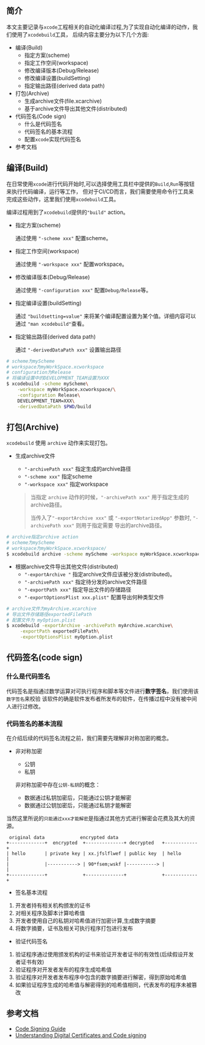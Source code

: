 ## 简介

本文主要记录与`xcode`工程相关的自动化编译过程,为了实现自动化编译的动作，我们使用了`xcodebuild`工具，
后续内容主要分为以下几个方面:

* 编译(Build)
    * 指定方案(scheme)
    * 指定工作空间(workspace)  
    * 修改编译版本(Debug/Release)
    * 修改编译设置(buildSetting)
    * 指定输出路径(derived data path)
* 打包(Archive)
    * 生成archive文件(file.xcarchive)
    * 基于archive文件导出其他文件(distributed)
* 代码签名(Code sign)
    * 什么是代码签名
    * 代码签名的基本流程
    * 配置`xcode`实现代码签名
* 参考文档

## 编译(Build)

在日常使用`xcode`进行代码开始时,可以选择使用工具栏中提供的`Build`,`Run`等按钮来执行代码编译，运行等工作，
但对于CI/CD而言，我们需要使用命令行工具来完成这些动作，这里我们使用`xcodebuild`工具。

编译过程用到了`xcodebuild`提供的`"build"` action。

* 指定方案(scheme)

    通过使用 `"-scheme xxx"` 配置scheme。

* 指定工作空间(workspace)

    通过使用 `"-workspace xxx"` 配置workspace。

* 修改编译版本(Debug/Release)

    通过使用 `"-configuration xxx"` 配置`Debug/Release`等。

* 指定编译设置(buildSetting)

    通过 `"buildsetting=value"` 来将某个编译配置设置为某个值。详细内容可以通过 `"man xcodebuild"`查看。

* 指定输出路径(derived data path)

    通过 `"-derivedDataPath xxx"` 设置输出路径
    
```sh
# scheme为myScheme
# workspace为myWorkSpace.xcworkspace
# configuration为Release
# 将编译设置中的DEVELOPMENT_TEAM设置为XXX
$ xcodebuild -scheme myScheme\
    -workspace myWorkSpace.xcworkspace/\
    -configuration Release\
    DEVELOPMENT_TEAM=XXX\
    -derivedDataPath $PWD/build
```


## 打包(Archive)

`xcodebuild` 使用 `archive` 动作来实现打包。

* 生成archive文件

    - `"-archivePath xxx"` 指定生成的archive路径
    - `"-scheme xxx"` 指定scheme
    - `"-workspace xxx"` 指定workspace

    
    > 当指定 `archive` 动作的时候，`"-archivePath xxx"` 用于指定生成的archive路径。
    > 
    > 当传入了`"-exportArchive xxx"` 或 `"-exportNotarizedApp"` 参数时, `"-archivePath xxx"` 则用于指定需要
    > 导出的archive路径。

```sh
# archive指定archive action
# scheme为myScheme
# workspace为myWorkSpace.xcworkspace/
$ xcodebuild archive -scheme myScheme -workspace myWorkSpace.xcworkspace/
```

* 根据archive文件导出其他文件(distributed)
    - `"-exportArchive "` 指定archive文件应该被分发(distributed)。
    - `"-archivePath xxx"` 指定待分发的archive文件路径
    - `"-exportPath xxx"` 指定导出文件的存储路径
    - `"-exportOptionsPlist xxx.plist"` 配置导出何种类型文件

```sh
# archive文件为myArchive.xcarchive
# 导出文件存储路径exportedFilePath
# 配置文件为 myOption.plist
$ xcodebuild -exportArchive -archivePath myArchive.xcarchive\
     -exportPath exportedFilePath\
     -exportOptionsPlist myOption.plist
```

## 代码签名(code sign)

### 什么是代码签名

代码签名是指通过数学运算对可执行程序和脚本等文件进行**数字签名**，我们使用该`数字签名`来校验
该软件的确是软件发布者所发布的软件，在传播过程中没有被中间人进行过修改。

### 代码签名的基本流程

在介绍后续的代码签名流程之前，我们需要先理解非对称加密的概念。

* 非对称加密
    - 公钥
    - 私钥

    非对称加密中存在`公钥-私钥`的概念：

    * 数据通过私钥加密后，只能通过公钥才能解密
    * 数据通过公钥加密后，只能通过私钥才能解密

当然这里所说的`只能通过xxx才能解密`是指通过其他方式进行解密会花费及其大的资源。

```
 original data             encrypted data
+-------------+  encrypted  +--------------+ decrypted   +------------+
| hello       | private key | xx.jfslflwef | public key  | hello      |
|             |-----------> | 90*fsem;wskf |-----------> |            |
+-------------+             +--------------+             +------------+
```

* 签名基本流程
  
1. 开发者持有相关机构颁发的证书
2. 对相关程序及脚本计算哈希值
3. 开发者使用自己的私钥对哈希值进行加密计算,生成数字摘要
4. 将数字摘要，证书及相关可执行程序打包进行发布
   
* 验证代码签名
  
1. 验证程序通过使用颁发机构的证书来验证开发者证书的有效性(后续假设开发者证书有效)
2. 验证程序对开发者发布的程序生成哈希值
3. 验证程序对开发者发布程序中包含的数字摘要进行解密，得到原始哈希值
4. 如果验证程序生成的哈希值与解密得到的哈希值相同，代表发布的程序未被篡改

## 参考文档

* [Code Signing Guide](https://developer.apple.com/library/archive/documentation/Security/Conceptual/CodeSigningGuide/Procedures/Procedures.html)
* [Understanding Digital Certificates and Code signing](https://www.oracle.com/technetwork/java/javase/documentation/digitalcerts-codesigning-4312830.html)
